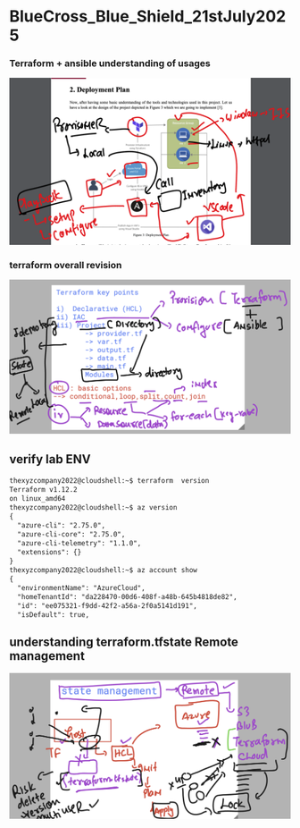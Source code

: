 # BlueCross_Blue_Shield_21stJuly2025

### Terraform + ansible  understanding of usages

<img src="rev1.png">

### terraform overall revision 

<img src="rev2.png">

## verify lab ENV 

```
thexyzcompany2022@cloudshell:~$ terraform  version 
Terraform v1.12.2
on linux_amd64
thexyzcompany2022@cloudshell:~$ az version 
{
  "azure-cli": "2.75.0",
  "azure-cli-core": "2.75.0",
  "azure-cli-telemetry": "1.1.0",
  "extensions": {}
}
thexyzcompany2022@cloudshell:~$ az account show 
{
  "environmentName": "AzureCloud",
  "homeTenantId": "da228470-00d6-408f-a48b-645b4818de82",
  "id": "ee075321-f9dd-42f2-a56a-2f0a5141d191",
  "isDefault": true,

```

## understanding terraform.tfstate  Remote management 

<img src="tfrm1.png">

